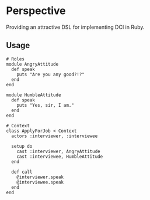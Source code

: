 # Perspective

Providing an attractive DSL for implementing DCI in Ruby.

## Usage

```
# Roles
module AngryAttitude
  def speak
    puts "Are you any good?!?"
  end
end

module HumbleAttitude
  def speak
    puts "Yes, sir, I am."
  end
end

# Context
class ApplyForJob < Context
  actors :interviewer, :interviewee

  setup do
    cast :interviewer, AngryAttitude
    cast :interviewee, HumbleAttitude
  end

  def call
    @interviewer.speak
    @interviewee.speak
  end
end
```
